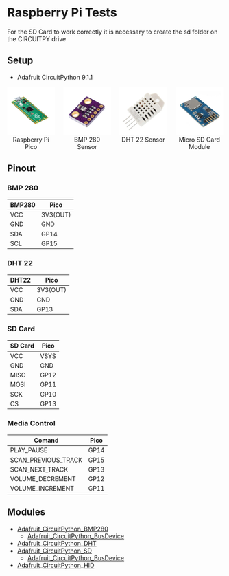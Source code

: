 # Raspberry Pi Tests

For the SD Card to work correctly it is necessary to create the sd folder on the CIRCUITPY drive

## Setup
- Adafruit CircuitPython 9.1.1

<div style="display: flex; justify-content: center; gap: 20px;">
    <div style="text-align: center;">
        <img src="https://github.com/gutierrezgpi/Raspberry-Pi-Tests/blob/main/Pico/Img/Raspberry_Pi_Pico.webp?raw=true" alt="Raspberry Pi Pico" width="200">
        <p style="margin: 0;">Raspberry Pi Pico</figcaption>
    </div>
    <div style="text-align: center;">
        <img src="https://github.com/gutierrezgpi/Raspberry-Pi-Tests/blob/main/Pico/Img/BMP_280.webp?raw=true" alt="BMP 280 Sensor" width="200">
        <p style="margin: 0;">BMP 280 Sensor</figcaption>
    </div>
    <div style="text-align: center;">
        <img src="https://github.com/gutierrezgpi/Raspberry-Pi-Tests/blob/main/Pico/Img/DHT_22.webp?raw=true" alt="DHT 22 Sensor" width="200">
        <p style="margin: 0;">DHT 22 Sensor</figcaption>
    </div>
    <div style="text-align: center;">
        <img src="https://github.com/gutierrezgpi/Raspberry-Pi-Tests/blob/main/Pico/Img/Micro_SD_Card_Module.webp?raw=true" alt="Micro SD Card Module" width="200">
        <p style="margin: 0;">Micro SD Card Module</figcaption>
    </div>
</div>

## Pinout

### BMP 280
|BMP280 | Pico   |
|-------|--------|
|VCC    |3V3(OUT)|
|GND    |GND     |
|SDA    |GP14    |
|SCL    |GP15    |

### DHT 22
|DHT22|Pico    |
|-----|--------|
|VCC  |3V3(OUT)|
|GND  |GND     |
|SDA  |GP13    |

### SD Card

|SD Card | Pico |
|--------|------|
|VCC     | VSYS |
|GND     | GND  |
|MISO    | GP12 |
|MOSI    | GP11 |
|SCK     | GP10 |
|CS      | GP13 |

### Media Control
|Comand              |Pico |
|--------------------|-----|
|PLAY_PAUSE          |GP14 |
|SCAN_PREVIOUS_TRACK |GP15 |
|SCAN_NEXT_TRACK     |GP13 |
|VOLUME_DECREMENT    |GP12 |
|VOLUME_INCREMENT    |GP11 |

## Modules
- [Adafruit_CircuitPython_BMP280](https://github.com/adafruit/Adafruit_CircuitPython_BMP280/releases/tag/3.3.2)
    - [Adafruit_CircuitPython_BusDevice](https://github.com/adafruit/Adafruit_CircuitPython_BusDevice/releases/tag/5.2.9)
- [Adafruit_CircuitPython_DHT](https://github.com/adafruit/Adafruit_CircuitPython_DHT/releases/tag/4.0.4)
- [Adafruit_CircuitPython_SD](https://github.com/adafruit/Adafruit_CircuitPython_SD/releases/tag/3.3.23)
    - [Adafruit_CircuitPython_BusDevice](https://github.com/adafruit/Adafruit_CircuitPython_BusDevice/releases/tag/5.2.9)
- [Adafruit_CircuitPython_HID](https://github.com/adafruit/Adafruit_CircuitPython_HID/releases/tag/6.1.1)
